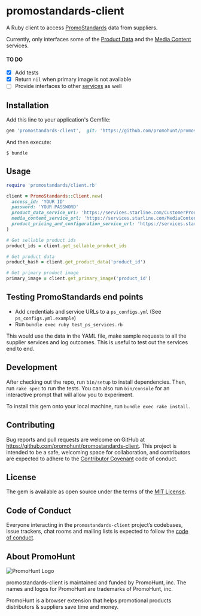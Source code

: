 # promostandards-client

A Ruby client to access [PromoStandards](https://promostandards.org) data from suppliers.

Currently, only interfaces some of the [Product Data](https://promostandards.org/service/view/7/) and the [Media Content](https://promostandards.org/service/view/11/) services.

#### TO DO

- [x] Add tests
- [x] Return `nil` when primary image is not available
- [ ] Provide interfaces to other [services](https://promostandards.org/service/overview/) as well

## Installation

Add this line to your application's Gemfile:

```ruby
gem 'promostandards-client',  git: 'https://github.com/promohunt/promostandards-client'
```

And then execute:

    $ bundle

## Usage

```ruby
require 'promostandards/client.rb'

client = PromoStandards::Client.new(
  access_id: 'YOUR ID'
  password: 'YOUR PASSWORD'
  product_data_service_url: 'https://services.starline.com/CustomerProductDataService/CustomerProductDataService.svc'
  media_content_service_url: 'https://services.starline.com/MediaContentService/MediaContentService.svc'
  product_pricing_and_configuration_service_url: 'https://services.starline.com/ppc/PricingAndConfiguration.svc'
)

# Get sellable product ids
product_ids = client.get_sellable_product_ids

# Get product data
product_hash = client.get_product_data('product_id')

# Get primary product image
primary_image = client.get_primary_image('product_id')
```

## Testing PromoStandards end points

- Add credentials and service URLs to a `ps_configs.yml` (See `ps_configs.yml.example`)
- Run `bundle exec ruby test_ps_services.rb`

This would use the data in the YAML file, make sample requests to all the supplier services and log outcomes. This is useful to
test out the services end to end.

## Development

After checking out the repo, run `bin/setup` to install dependencies. Then, run `rake spec` to run the tests. You can also run `bin/console` for an interactive prompt that will allow you to experiment.

To install this gem onto your local machine, run `bundle exec rake install`.

## Contributing

Bug reports and pull requests are welcome on GitHub at https://github.com/promohunt/promostandards-client. This project is intended to be a safe, welcoming space for collaboration, and contributors are expected to adhere to the [Contributor Covenant](http://contributor-covenant.org) code of conduct.

## License

The gem is available as open source under the terms of the [MIT License](https://opensource.org/licenses/MIT).

## Code of Conduct

Everyone interacting in the `promostandards-client` project’s codebases, issue trackers, chat rooms and mailing lists is expected to follow the [code of conduct](https://github.com/promohunt/promostandards-client/blob/master/CODE_OF_CONDUCT.md).

## About PromoHunt

![PromoHunt Logo](https://s3.amazonaws.com/promohunt-production/static/brand/promohunt_logo_with_text_medium.png)

promostandards-client is maintained and funded by PromoHunt, inc. The names and logos for PromoHunt are trademarks of PromoHunt, inc.

PromoHunt is a browser extension that helps promotional products distributors & suppliers save time and money.

